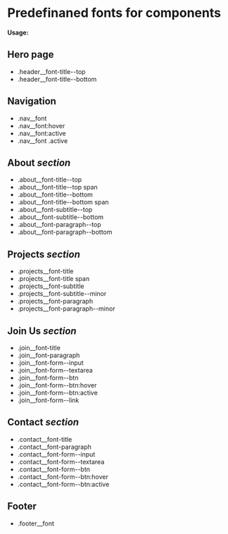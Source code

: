 # Predefinaned fonts for components

**Usage:**

## Hero page

-   .header\_\_font-title--top
-   .header\_\_font-title--bottom

## Navigation

-   .nav\_\_font
-   .nav\_\_font:hover
-   .nav\_\_font:active
-   .nav\_\_font .active

## About _section_

-   .about\_\_font-title--top
-   .about\_\_font-title--top span
-   .about\_\_font-title--bottom
-   .about\_\_font-title--bottom span
-   .about\_\_font-subtitle--top
-   .about\_\_font-subtitle--bottom
-   .about\_\_font-paragraph--top
-   .about\_\_font-paragraph--bottom

## Projects _section_

-   .projects\_\_font-title
-   .projects\_\_font-title span
-   .projects\_\_font-subtitle
-   .projects\_\_font-subtitle--minor
-   .projects\_\_font-paragraph
-   .projects\_\_font-paragraph--minor

## Join Us _section_

-   .join\_\_font-title
-   .join\_\_font-paragraph
-   .join\_\_font-form--input
-   .join\_\_font-form--textarea
-   .join\_\_font-form--btn
-   .join\_\_font-form--btn:hover
-   .join\_\_font-form--btn:active
-   .join\_\_font-form--link

## Contact _section_

-   .contact\_\_font-title
-   .contact\_\_font-paragraph
-   .contact\_\_font-form--input
-   .contact\_\_font-form--textarea
-   .contact\_\_font-form--btn
-   .contact\_\_font-form--btn:hover
-   .contact\_\_font-form--btn:active

## Footer

-   .footer\_\_font
